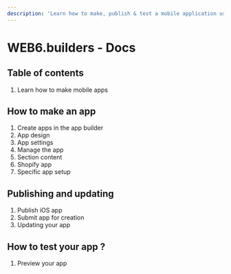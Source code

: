 ```yaml
---
description: 'Learn how to make, publish & test a mobile application using our platform.'
---
```


# WEB6.builders - Docs

## Table of contents

1. Learn how to make mobile apps

## How to make an app

1. Create apps in the app builder
2. App design
3. App settings
4. Manage the app
5. Section content
6. Shopify app
7. Specific app setup

## Publishing and updating

1. Publish iOS app
2. Submit app for creation
3. Updating your app

## How to test your app ?

1. Preview your app

